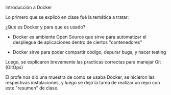Introducción a Docker 

Lo primero que se explicó en clase fué la temática a tratar:

¿Que es Docker y para que es usado?

* Docker es ambiente Open Source que sirve para
  automatizar el despliegue de aplicaciones dentro
  de ciertos "contenedores"

*  Docker sirve para poder compartir código,
   depurar bugs, y hacer testing

Luego, se explicaron brevemente las practicas correctas para
manejar Git (GitOps)

El profe nos dió una muestra de como se usaba Docker, se hicieron
las respectivas instalaciones, y luego se dejó la tarea de realizar
un repo con este "resumen" de clase.